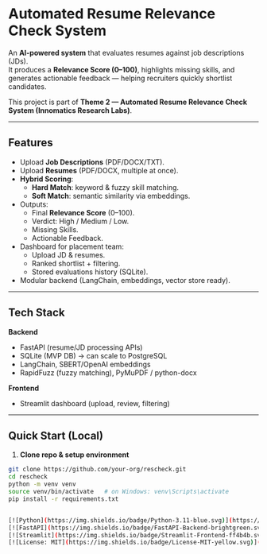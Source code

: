 # Automated Resume Relevance Check System

An **AI-powered system** that evaluates resumes against job descriptions (JDs).  
It produces a **Relevance Score (0–100)**, highlights missing skills, and generates actionable feedback — helping recruiters quickly shortlist candidates.

This project is part of **Theme 2 — Automated Resume Relevance Check System (Innomatics Research Labs)**.

---

## Features
- Upload **Job Descriptions** (PDF/DOCX/TXT).
- Upload **Resumes** (PDF/DOCX, multiple at once).
- **Hybrid Scoring**:
  - **Hard Match**: keyword & fuzzy skill matching.
  - **Soft Match**: semantic similarity via embeddings.
- Outputs:
  - Final **Relevance Score** (0–100).
  - Verdict: High / Medium / Low.
  - Missing Skills.
  - Actionable Feedback.
- Dashboard for placement team:
  - Upload JD & resumes.
  - Ranked shortlist + filtering.
  - Stored evaluations history (SQLite).
- Modular backend (LangChain, embeddings, vector store ready).

---

## Tech Stack
**Backend**
- FastAPI (resume/JD processing APIs)
- SQLite (MVP DB) → can scale to PostgreSQL
- LangChain, SBERT/OpenAI embeddings
- RapidFuzz (fuzzy matching), PyMuPDF / python-docx

**Frontend**
- Streamlit dashboard (upload, review, filtering)

---

## Quick Start (Local)

1. **Clone repo & setup environment**
```bash
git clone https://github.com/your-org/rescheck.git
cd rescheck
python -m venv venv
source venv/bin/activate   # on Windows: venv\Scripts\activate
pip install -r requirements.txt


[![Python](https://img.shields.io/badge/Python-3.11-blue.svg)](https://www.python.org/)  
[![FastAPI](https://img.shields.io/badge/FastAPI-Backend-brightgreen.svg)](https://fastapi.tiangolo.com/)  
[![Streamlit](https://img.shields.io/badge/Streamlit-Frontend-ff4b4b.svg)](https://streamlit.io/)  
[![License: MIT](https://img.shields.io/badge/License-MIT-yellow.svg)](./LICENSE)
